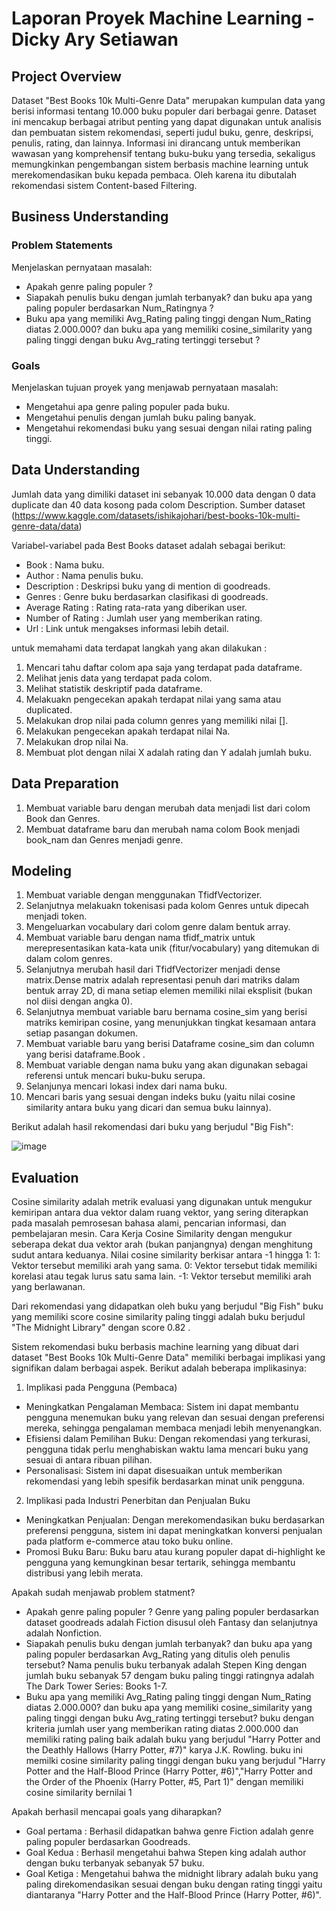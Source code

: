 # Laporan Proyek Machine Learning - Dicky Ary Setiawan

## Project Overview

Dataset "Best Books 10k Multi-Genre Data" merupakan kumpulan data yang berisi informasi tentang 10.000 buku populer dari berbagai genre. Dataset ini mencakup berbagai atribut penting yang dapat digunakan untuk analisis dan pembuatan sistem rekomendasi, seperti judul buku, genre, deskripsi, penulis, rating, dan lainnya. Informasi ini dirancang untuk memberikan wawasan yang komprehensif tentang buku-buku yang tersedia, sekaligus memungkinkan pengembangan sistem berbasis machine learning untuk merekomendasikan buku kepada pembaca. Oleh karena itu dibutalah rekomendasi sistem Content-based Filtering.

## Business Understanding

### Problem Statements

Menjelaskan pernyataan masalah:
- Apakah genre paling populer ?
- Siapakah penulis buku dengan jumlah terbanyak? dan buku apa yang paling populer berdasarkan Num_Ratingnya ?
- Buku apa yang memiliki Avg_Rating paling tinggi dengan Num_Rating diatas 2.000.000? dan buku apa yang memiliki cosine_similarity yang paling tinggi dengan buku Avg_rating tertinggi tersebut ?

### Goals

Menjelaskan tujuan proyek yang menjawab pernyataan masalah:
- Mengetahui apa genre paling populer pada buku.
- Mengetahui penulis dengan jumlah buku paling banyak.
- Mengetahui rekomendasi buku yang sesuai dengan nilai rating paling tinggi.


## Data Understanding
Jumlah data yang dimiliki dataset ini sebanyak 10.000 data dengan 0 data duplicate dan 40 data kosong pada colom Description.
Sumber dataset (https://www.kaggle.com/datasets/ishikajohari/best-books-10k-multi-genre-data/data)

Variabel-variabel pada Best Books dataset adalah sebagai berikut:
- Book             : Nama buku.
- Author           : Nama penulis buku.
- Description      : Deskripsi buku yang di mention di goodreads.
- Genres           : Genre buku berdasarkan clasifikasi di goodreads.
- Average Rating   : Rating rata-rata yang diberikan user.
- Number of Rating : Jumlah user yang memberikan rating.
- Url              : Link untuk mengakses informasi lebih detail.

untuk memahami data terdapat langkah yang akan dilakukan :
1. Mencari tahu daftar colom apa saja yang terdapat pada dataframe.
2. Melihat jenis data yang terdapat pada colom.
3. Melihat statistik deskriptif pada dataframe.
4. Melakuakn pengecekan apakah terdapat nilai yang sama atau duplicated.
5. Melakukan drop nilai pada column genres yang memiliki nilai [].
6. Melakukan pengecekan apakah terdapat nilai Na.
7. Melakukan drop nilai Na.
8. Membuat plot dengan nilai X adalah rating dan Y adalah jumlah buku.

## Data Preparation

1. Membuat variable baru dengan merubah data menjadi list dari colom Book dan Genres.
2. Membuat dataframe baru dan merubah nama colom Book menjadi book_nam dan Genres menjadi genre.

## Modeling

1. Membuat variable dengan menggunakan TfidfVectorizer.
2. Selanjutnya melakuakn tokenisasi pada kolom Genres untuk dipecah menjadi token.
3. Mengeluarkan vocabulary dari colom genre dalam bentuk array.
4. Membuat variable baru dengan nama tfidf_matrix untuk merepresentasikan kata-kata unik (fitur/vocabulary) yang ditemukan di dalam colom genres.
5. Selanjutnya merubah hasil dari TfidfVectorizer menjadi dense matrix.Dense matrix adalah representasi penuh dari matriks dalam bentuk array 2D, di mana setiap elemen memiliki nilai eksplisit (bukan nol diisi dengan angka 0).
6. Selanjutnya membuat variable baru bernama cosine_sim yang berisi matriks kemiripan cosine, yang menunjukkan tingkat kesamaan antara setiap pasangan dokumen.
7. Membuat variable baru yang berisi Dataframe cosine_sim dan column yang berisi dataframe.Book .
8. Membuat variable dengan nama buku yang akan digunakan sebagai referensi untuk mencari buku-buku serupa.
9. Selanjunya mencari lokasi index dari nama buku.
10. Mencari baris yang sesuai dengan indeks buku (yaitu nilai cosine similarity antara buku yang dicari dan semua buku lainnya).

Berikut adalah hasil rekomendasi dari buku yang berjudul "Big Fish":


![image](https://github.com/user-attachments/assets/7e1513e8-55e2-4302-8765-d1dc8ea9d845)


## Evaluation

Cosine similarity adalah metrik evaluasi yang digunakan untuk mengukur kemiripan antara dua vektor dalam ruang vektor, yang sering diterapkan pada masalah pemrosesan bahasa alami, pencarian informasi, dan pembelajaran mesin.
Cara Kerja Cosine Similarity dengan mengukur seberapa dekat dua vektor arah (bukan panjangnya) dengan menghitung sudut antara keduanya. Nilai cosine similarity berkisar antara -1 hingga 1:
1: Vektor tersebut memiliki arah yang sama.
0: Vektor tersebut tidak memiliki korelasi atau tegak lurus satu sama lain.
-1: Vektor tersebut memiliki arah yang berlawanan.

Dari rekomendasi yang didapatkan oleh buku yang berjudul "Big Fish" buku yang memiliki score cosine similarity paling tinggi adalah buku berjudul "The Midnight Library" dengan score 0.82 .

Sistem rekomendasi buku berbasis machine learning yang dibuat dari dataset "Best Books 10k Multi-Genre Data" memiliki berbagai implikasi yang signifikan dalam berbagai aspek. Berikut adalah beberapa implikasinya:

1. Implikasi pada Pengguna (Pembaca)
- Meningkatkan Pengalaman Membaca: Sistem ini dapat membantu pengguna menemukan buku yang relevan dan sesuai dengan preferensi mereka, sehingga pengalaman membaca menjadi lebih menyenangkan.
- Efisiensi dalam Pemilihan Buku: Dengan rekomendasi yang terkurasi, pengguna tidak perlu menghabiskan waktu lama mencari buku yang sesuai di antara ribuan pilihan.
- Personalisasi: Sistem ini dapat disesuaikan untuk memberikan rekomendasi yang lebih spesifik berdasarkan minat unik pengguna.
2. Implikasi pada Industri Penerbitan dan Penjualan Buku
- Meningkatkan Penjualan: Dengan merekomendasikan buku berdasarkan preferensi pengguna, sistem ini dapat meningkatkan konversi penjualan pada platform e-commerce atau toko buku online.
- Promosi Buku Baru: Buku baru atau kurang populer dapat di-highlight ke pengguna yang kemungkinan besar tertarik, sehingga membantu distribusi yang lebih merata.

Apakah sudah menjawab problem statment?

- Apakah genre paling populer ?
  Genre yang paling populer berdasarkan dataset goodreads adalah Fiction disusul oleh Fantasy dan selanjutnya adalah Nonfiction.
- Siapakah penulis buku dengan jumlah terbanyak? dan buku apa yang paling populer berdasarkan Avg_Rating yang ditulis oleh penulis tersebut?
  Nama penulis buku terbanyak adalah Stepen King dengan jumlah buku sebanyak 57 dengam buku paling tinggi ratingnya adalah The Dark Tower Series: Books 1-7.
- Buku apa yang memiliki Avg_Rating paling tinggi dengan Num_Rating diatas 2.000.000? dan buku apa yang memiliki cosine_similarity yang paling tinggi dengan buku Avg_rating tertinggi tersebut?
  buku dengan kriteria jumlah user yang memberikan rating diatas 2.000.000 dan memiliki rating paling baik adalah buku yang berjudul "Harry Potter and the Deathly Hallows (Harry Potter, #7)" karya J.K. Rowling. buku ini memilki cosine similarity paling tinggi dengan buku yang berjudul "Harry Potter and the Half-Blood Prince (Harry Potter, #6)","Harry Potter and the Order of the Phoenix (Harry Potter, #5, Part 1)" dengan memiliki cosine similarity bernilai 1

Apakah berhasil mencapai goals yang diharapkan?
- Goal pertama : Berhasil didapatkan bahwa genre Fiction adalah genre paling populer berdasarkan Goodreads.
- Goal Kedua   : Berhasil mengetahui bahwa Stepen king adalah author dengan buku terbanyak sebanyak 57 buku.
- Goal Ketiga  : Mengetahui bahwa the midnight library adalah buku yang paling direkomendasikan sesuai dengan buku dengan rating tinggi yaitu diantaranya "Harry Potter and the Half-Blood Prince (Harry Potter, #6)".
